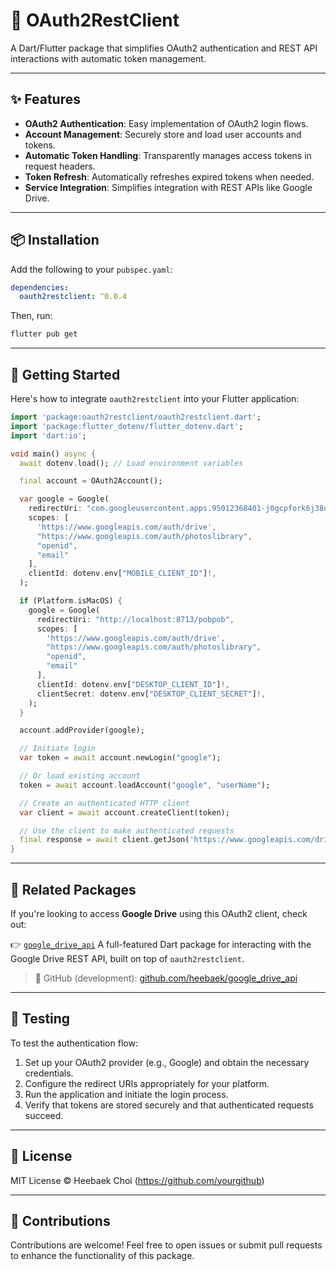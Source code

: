 # 🔐 OAuth2RestClient

A Dart/Flutter package that simplifies OAuth2 authentication and REST API interactions with automatic token management.

---

## ✨ Features

- **OAuth2 Authentication**: Easy implementation of OAuth2 login flows.
- **Account Management**: Securely store and load user accounts and tokens.
- **Automatic Token Handling**: Transparently manages access tokens in request headers.
- **Token Refresh**: Automatically refreshes expired tokens when needed.
- **Service Integration**: Simplifies integration with REST APIs like Google Drive.

---

## 📦 Installation

Add the following to your `pubspec.yaml`:

```yaml
dependencies:
  oauth2restclient: ^0.0.4
```

Then, run:

```bash
flutter pub get
```

---

## 🚀 Getting Started

Here's how to integrate `oauth2restclient` into your Flutter application:

```dart
import 'package:oauth2restclient/oauth2restclient.dart';
import 'package:flutter_dotenv/flutter_dotenv.dart';
import 'dart:io';

void main() async {
  await dotenv.load(); // Load environment variables

  final account = OAuth2Account();

  var google = Google(
    redirectUri: "com.googleusercontent.apps.95012368401-j0gcpfork6j38q3p8sg37admdo086gbs:/oauth2redirect",
    scopes: [
      'https://www.googleapis.com/auth/drive',
      "https://www.googleapis.com/auth/photoslibrary",
      "openid",
      "email"
    ],
    clientId: dotenv.env["MOBILE_CLIENT_ID"]!,
  );

  if (Platform.isMacOS) {
    google = Google(
      redirectUri: "http://localhost:8713/pobpob",
      scopes: [
        'https://www.googleapis.com/auth/drive',
        "https://www.googleapis.com/auth/photoslibrary",
        "openid",
        "email"
      ],
      clientId: dotenv.env["DESKTOP_CLIENT_ID"]!,
      clientSecret: dotenv.env["DESKTOP_CLIENT_SECRET"]!,
    );
  }

  account.addProvider(google);

  // Initiate login
  var token = await account.newLogin("google");

  // Or load existing account
  token = await account.loadAccount("google", "userName");

  // Create an authenticated HTTP client
  var client = await account.createClient(token);

  // Use the client to make authenticated requests
  final response = await client.getJson('https://www.googleapis.com/drive/v3/files');
}
```

---

## 📂 Related Packages

If you're looking to access **Google Drive** using this OAuth2 client, check out:

👉 [`google_drive_api`](https://pub.dev/packages/google_drive_api)
A full-featured Dart package for interacting with the Google Drive REST API, built on top of `oauth2restclient`.

> 🔧 GitHub (development): [github.com/heebaek/google_drive_api](https://github.com/heebaek/google_drive_api)

---

## 🧪 Testing

To test the authentication flow:

1. Set up your OAuth2 provider (e.g., Google) and obtain the necessary credentials.
2. Configure the redirect URIs appropriately for your platform.
3. Run the application and initiate the login process.
4. Verify that tokens are stored securely and that authenticated requests succeed.

---

## 📄 License

MIT License © Heebaek Choi (https://github.com/yourgithub)

---

## 🙌 Contributions

Contributions are welcome! Feel free to open issues or submit pull requests to enhance the functionality of this package.